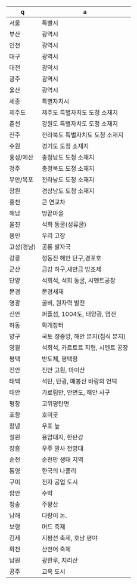 q | a
---|---
서울		| 특별시
부산		| 광역시
인천		| 광역시
대구		| 광역시
대전		| 광역시
광주		| 광역시
울산		| 광역시
세종		| 특별자치시
제주도		| 제주도 특별자치도 도청 소재지
춘천		| 강원도 특별자치도 도청 소재지
전주		| 전라북도 특별자치도 도청 소재지
수원		| 경기도 도청 소재지
홍성/예산	| 충청남도 도청 소재지
청주		| 충청북도 도청 소재지
무안/목포	| 전라남도 도청 소재지
창원		| 경상남도 도청 소재지
홍천		| 큰 연교차
해남		| 땅끝마을
울진		| 석회 동굴(성류굴)
용인		| 우리 고장
고성(경남)	| 공룡 발자국
강릉		| 정동진 해안 단구,경포호
군산		| 금강 하구,새만금 방조제
단양		| 석회석, 석회 동굴, 시멘트공장
문경		| 문경새재
영광		| 굴비, 원자력 발전
신안		| 퍼플섬, 1004도, 태양광, 염전
하동		| 화개장터
양구		| 국토 정중앙, 해안 분지(침식 분지)
영월		| 석회석, 카르트트 지형, 시멘트 공장
평택		| 반도체, 평택항
진안		| 진안 고원, 마이산
태백		| 석탄, 탄광, 매봉산 바람의 언덕
태안		| 가로림만, 안면도, 해안 사구
평창		| 고위평탄면
포항		| 호미곶
창녕		| 우포 늪
철원		| 용암대지, 한탄강
장흥		| 우주 발사 전망대
순천		| 순천만 생태 지역
통영		| 한국의 나폴리
구미		| 전자 공업 도시
함안		| 수박
청송		| 주왕산
남해		| 다랑이 논.
보령		| 머드 축제
김제		| 지평선 축제, 호남 평야
화천		| 산천어 축제
남원		| 광한루, 지리산
공주		| 교육 도시
